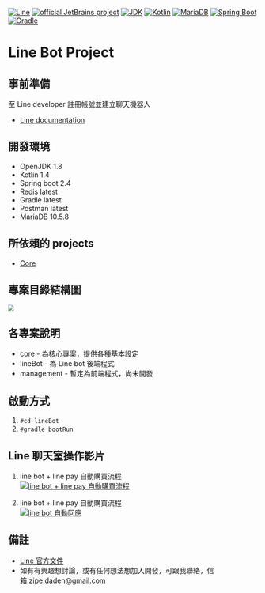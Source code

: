 [![Line](https://aleen42.github.io/badges/src/line.svg)](https://developers.line.biz/zh-hant/)
[![official JetBrains project](https://jb.gg/badges/official.svg)](https://confluence.jetbrains.com/display/ALL/JetBrains+on+GitHub)
[![JDK](http://img.shields.io/badge/JDK-v8.0-yellow.svg)](http://www.oracle.com/technetwork/java/javase/downloads/index.html)
[![Kotlin](https://img.shields.io/badge/kotlin-1.4.0-blue.svg?logo=kotlin)](http://kotlinlang.org)
[![MariaDB](https://img.shields.io/badge/MariaDB-10.5.8-blue.svg?logo=mariadb)](https://mariadb.org/)
[![Spring Boot](https://img.shields.io/badge/springboot-v2.4.2-green.svg?logo=spring)](https://spring.io/projects/spring-framework)
[![Gradle](https://img.shields.io/badge/gradle-6.5.1-green.svg?logo=gradle)](https://spring.io/projects/spring-framework)

Line Bot Project
======================
## 事前準備
至 Line developer 註冊帳號並建立聊天機器人
* [Line documentation](https://developers.line.biz/zh-hant/docs/messaging-api/building-bot/ "Line 官方文件")

## 開發環境
* OpenJDK 1.8
* Kotlin 1.4
* Spring boot 2.4
* Redis latest
* Gradle latest
* Postman latest
* MariaDB 10.5.8

## 所依賴的 projects
* [Core](https://github.com/a09090443/core "核心專案")

## 專案目錄結構圖
<img src="./images/projects.png" style="zoom:70%" />

## 各專案說明
* core - 為核心專案，提供各種基本設定
* lineBot - 為 Line bot 後端程式
* management - 暫定為前端程式，尚未開發

## 啟動方式
1. `#cd lineBot`
2. `#gradle bootRun`

## Line 聊天室操作影片
1. line bot + line pay 自動購買流程</br>
   [![line bot + line pay 自動購買流程](https://res.cloudinary.com/marcomontalbano/image/upload/v1613891666/video_to_markdown/images/youtube--c6dJqFawIVs-c05b58ac6eb4c4700831b2b3070cd403.jpg)](https://www.youtube.com/watch?v=c6dJqFawIVs&ab_channel=%E8%94%A1%E4%BF%8A%E5%82%91 "line bot + line pay 自動購買流程")

2. line bot + line pay 自動購買流程</br>
   [![line bot 自動回應](https://res.cloudinary.com/marcomontalbano/image/upload/v1613891737/video_to_markdown/images/youtube--G0r3YF8Dp98-c05b58ac6eb4c4700831b2b3070cd403.jpg)](https://www.youtube.com/watch?v=G0r3YF8Dp98&ab_channel=%E8%94%A1%E4%BF%8A%E5%82%91 "line bot 自動回應")

## 備註
* [Line 官方文件](https://developers.line.biz/zh-hant/docs/messaging-api/)
* 如有有興趣想討論，或有任何想法想加入開發，可跟我聯絡，信箱:zipe.daden@gmail.com

